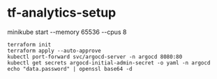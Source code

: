 # tf-analytics-setup

minikube start --memory 65536 --cpus 8

```cd terraform
terraform init
terraform apply --auto-approve
kubectl port-forward svc/argocd-server -n argocd 8080:80
kubectl get secrets argocd-initial-admin-secret -o yaml -n argocd
echo "data.password" | openssl base64 -d
```